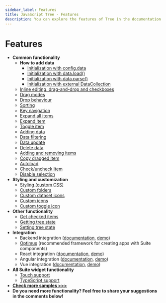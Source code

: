 ```yaml
---
sidebar_label: Features
title: JavaScript Tree - Features 
description: You can explore the features of Tree in the documentation of the DHTMLX JavaScript UI library. Browse developer guides and API reference, try out code examples and live demos, and download a free 30-day evaluation version of DHTMLX Suite 7.
---
```


# Features

- **Common functionality**
  - **How to add data**
    - [Initialization with config.data](https://snippet.dhtmlx.com/r49y51k3)
    - [Initialization with data.load()](https://snippet.dhtmlx.com/oz4jd5hc)
    - [Initialization with data.parse()](https://snippet.dhtmlx.com/orm283hq)
    - [Initialization with external DataCollection](https://snippet.dhtmlx.com/osjo7t0h)
  - [Inline editing, drag-and-drop and checkboxes](https://snippet.dhtmlx.com/hyfz6ai7)
  - [Drag modes](https://snippet.dhtmlx.com/7idtw7i4)
  - [Drop behaviour](https://snippet.dhtmlx.com/80mh3hly)
  - [Sorting](https://snippet.dhtmlx.com/3vttyh9o)
  - [Key navigation](https://snippet.dhtmlx.com/icql8fwq)
  - [Expand all items](https://snippet.dhtmlx.com/c0nqyz60)
  - [Expand item](https://snippet.dhtmlx.com/esxb15hm)
  - [Toggle item](https://snippet.dhtmlx.com/qjk56co2)
  - [Adding data](https://snippet.dhtmlx.com/hugcdfo9)
  - [Data filtering](https://snippet.dhtmlx.com/a2jkwdrt)
  - [Data update](https://snippet.dhtmlx.com/e0vgry6n)
  - [Delete data](https://snippet.dhtmlx.com/efy72vz8)
  - [Adding and removing items](https://snippet.dhtmlx.com/k0os4lk2)
  - [Copy dragged item](https://snippet.dhtmlx.com/xm0lxbpj)
  - [Autoload](https://snippet.dhtmlx.com/ahrblf1m)
  - [Check/uncheck Item](https://snippet.dhtmlx.com/uzz6uknx)
  - [Disable selection](https://snippet.dhtmlx.com/2x9htpke)
- **Styling and customization**
  - [Styling (custom CSS)](https://snippet.dhtmlx.com/ocv4p7zg)
  - [Custom folders](https://snippet.dhtmlx.com/cp43eyra)
  - [Custom dataset icons](https://snippet.dhtmlx.com/h7mlx21q)
  - [Custom icons](https://snippet.dhtmlx.com/lpsgn3j7)
  - [Custom toggle icon](https://snippet.dhtmlx.com/zapehxd3)
- **Other functionality**
  - [Get checked items](https://snippet.dhtmlx.com/cz7xypgz)
  - [Getting tree state](https://snippet.dhtmlx.com/xo6y6xi6)
  - [Setting tree state](https://snippet.dhtmlx.com/g0539az1)
- **Integration**
  - Backend integration ([documentation](integration/suite_and_backend.md), [demo](https://github.com/DHTMLX/nodejs-suite-demo))
  - [Optimus](optimus_guides.md) (recommended framework for creating apps with Suite components)
  - React integration ([documentation](integration/suite_and_react.md), [demo](https://github.com/DHTMLX/react-widgets))
  - Angular integration ([documentation](integration/suite_and_angular.md), [demo](https://github.com/DHTMLX/angular-suite-demo))
  - Vue integration ([documentation](integration/suite_and_vue.md), [demo](https://github.com/DHTMLX/vue-suite-demo))
- **All Suite widget functionality**
  - [Touch support](https://snippet.dhtmlx.com/q3cu6x1a)
  - [TypeScript support](common_features/using_typescript.md)
- [**Check more samples >>>**](https://snippet.dhtmlx.com/all?text=tree)
- **Do you need more functionality? Feel free to share your suggestions in the comments below!**
